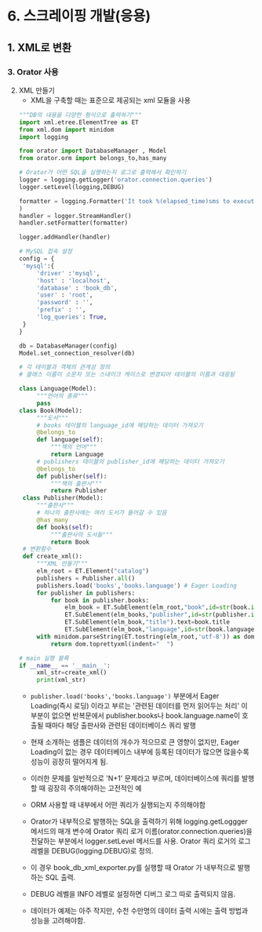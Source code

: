 # 6. 스크레이핑 개발(응용)
## 1. XML로 변환
### 3. Orator 사용
2. XML 만들기
   - XML을 구축할 때는 표준으로 제공되는 xml 모듈을 사용
   ```python
   """DB의 내용을 다양한 형식으로 출력하기"""
   import xml.etree.ElementTree as ET
   from xml.dom import minidom
   import logging

   from orator import DatabaseManager , Model
   from orator.orm import belongs_to,has_many

   # Orator가 어떤 SQL을 실행하는지 로그로 출력해서 확인하기
   logger = logging.getLogger('orator.connection.queries')
   logger.setLevel(logging,DEBUG)

   formatter = logging.Formatter('It took %(elapsed_time)sms to execute the query %(query)s'
   )
   handler = logger.StreamHandler()
   handler.setFormatter(formatter)

   logger.addHandler(handler)

   # MySQL 접속 설정
   config = { 
    'mysql':{
        'driver' :'mysql',
        'host' : 'localhost',
        'database' : 'book_db',
        'user' : 'root',
        'password' : '',
        'prefix' : '',
        'log_queries': True,
    }
   }
   
   db = DatabaseManager(config)
   Model.set_connection_resolver(db)

   # 각 테이블과 객체의 관계성 정의
   # 클래스 이름이 소문자 또는 스네이크 케이스로 변경되어 테이블의 이름과 대응됨

   class Language(Model):
        """언어의 종류"""
        pass
   class Book(Model):
        """도서"""
        # books 테이블의 language_id에 해당하는 데이터 가져오기
        @belongs_to
        def language(self):
            """책의 언어"""
            return Language
        # publishers 테이블의 publisher_id에 해당하는 데이터 가져오기
        @belongs_to
        def publisher(self):
            """책의 출판사"""
            return Publisher
    class Publisher(Model):
        """출판사"""
        # 하나의 출판사에는 여러 도서가 들어갈 수 있음
        @has_many
        def books(self):
            """출판사의 도서들"""
            return Book
    # 변환함수
    def create_xml():
        """XML 만들기"""
        elm_root = ET.Element("catalog")
        publishers = Publisher.all()
        publishers.load('books','books.language') # Eager Loading
        for publisher in publishers:
            for book in publisher.books:
                elm_book = ET.SubElement(elm_root,"book",id=str(book.id))
                ET.SubElement(elm_books,"publisher",id=str(publisher.id)).text=publisher.name
                ET.SubElement(elm_book,"title").text=book.title
                ET.SubElement(elm_book,"language",id=str(book.language.id)).text=book.language.name
        with minidom.parseString(ET.tostring(elm_root,'utf-8')) as dom:
            return dom.toprettyxml(indent="  ")

   # main 실행 블록
   if __name__ == '__main__':
        xml_str=create_xml()
        print(xml_str)
   ```
   - `publisher.load('books','books.language')` 부분에서
   Eager Loading(즉시 로딩) 이라고 부르는 '관련된 데이터를 먼저 읽어두는 처리'
   이 부분이 없으면 반복문에서 publisher.books나 book.language.name이 호출될 때마다 해당 출판사와 관련된 데이터베이스 쿼리 발행

   - 현재 소개하는 샘플은 데이터의 개수가 적으므로 큰 영향이 없지만, Eager Loading이 없는 경우 데이터베이스 내부에 등록된 데이터가 많으면 많을수록 성능이 굉장히 떨어지게 됨.
   - 이러한 문제를 일반적으로 'N+1' 문제라고 부르며, 데이터베이스에 쿼리를 발행할 때 굉장히 주의해야하는 고전적인 예
   - ORM 사용할 때 내부에서 어떤 쿼리가 실행되는지 주의해야함
   - Orator가 내부적으로 발행하는 SQL을 출력하기 위해 logging.getLoggger 메서드의 매개 변수에 Orator 쿼리 로거 이름(orator.connection.queries)을 전달하는 부분에서 logger.setLevel 메서드를 사용. Orator 쿼리 로거의 로그 레벨을 DEBUG(logging.DEBUG)로 정의.
   - 이 경우 book_db_xml_exporter.py를 실행할 때 Orator 가 내부적으로 발행하는 SQL 출력.
   - DEBUG 레벨을 INFO 레벨로 설정하면 디버그 로그 따로 출력되지 않음.
   - 데이터가 예제는 아주 작지만, 수천 수만명의 데이터 출력 시에는 출력 방법과 성능을 고려해야함.